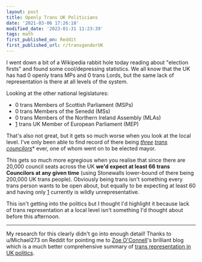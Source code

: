 ```yaml
---
layout: post
title: Openly Trans UK Politicians
date: '2021-03-06 17:26:18'
modified_date: '2023-01-31 11:23:39'
tags: math
first_published_on: Reddit
first_published_url: r/transgenderUK
---
```


I went down a bit of a Wikipedia rabbit hole today reading about "election firsts" and found some cool/depressing statistics. We all know that the UK has had 0 openly trans MPs and 0 trans Lords, but the same lack of representation is there at all levels of the system.

Looking at the other national legislatures:

- 0 trans Members of Scottish Parliament (MSPs)
- 0 trans Members of the Senedd (MSs)
- 0 trans Members of the Northern Ireland Assembly (MLAs)
- [1][Nikki] trans UK Member of European Parliament (MEP)

That's also not great, but it gets so much worse when you look at the local level. I've only been able to find record of there being _[three][Jenny] [trans][Sarah] [councilors][Anwen]_* ever, one of whom went on to be elected mayor.

This gets so much more egregious when you realise that since there are 20,000 council seats across the UK **we'd expect at least 66 trans Councilors at any given time** (using Stonewalls lower-bound of there being 200,000 UK trans people). Obviously being trans isn't something every trans person wants to be open about, but equally to be expecting at least 60 and having only [1][Anwen] currently is wildly unrepresentative.

This isn't getting into the politics but I thought I'd highlight it because lack of trans representation at a local level isn't something I'd thought about before this afternoon.

----

My research for this clearly didn't go into enough detail! Thanks to u/Michael273 on Reddit for pointing me to [Zoe O'Connell][Zoe]'s brilliant blog which is a much better comprehensive summary of [trans representation in UK politics][history].

[Nikki]: https://en.wikipedia.org/wiki/Nikki_Sinclaire
[Jenny]: https://en.wikipedia.org/wiki/Jenny_Bailey
[Sarah]: https://en.wikipedia.org/wiki/Sarah_Brown_(politician)
[Anwen]: https://en.wikipedia.org/wiki/Anwen_Muston
[Zoe]: https://www.complicity.co.uk/blogaboutcontact/
[history]: https://www.complicity.co.uk/blog/2017/02/trans-politicians-part-1-1986-1999

